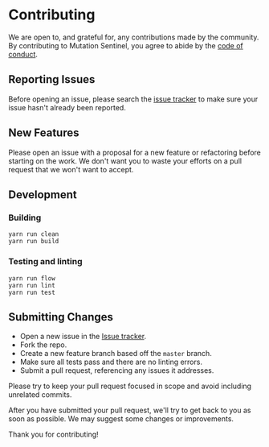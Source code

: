 # Contributing

We are open to, and grateful for, any contributions made by the community.  By contributing to Mutation Sentinel, you agree to abide by the [code of conduct](https://github.com/flexport/mutation-sentinel/blob/master/CODE_OF_CONDUCT.md).

## Reporting Issues

Before opening an issue, please search the [issue tracker](https://github.com/flexport/mutation-sentinel/issues) to make sure your issue hasn't already been reported.

## New Features

Please open an issue with a proposal for a new feature or refactoring before starting on the work. We don't want you to waste your efforts on a pull request that we won't want to accept.

## Development

### Building

```
yarn run clean
yarn run build
```

### Testing and linting

```
yarn run flow
yarn run lint
yarn run test
```

## Submitting Changes

* Open a new issue in the [Issue tracker](https://github.com/flexport/mutation-sentinel/issues).
* Fork the repo.
* Create a new feature branch based off the `master` branch.
* Make sure all tests pass and there are no linting errors.
* Submit a pull request, referencing any issues it addresses.

Please try to keep your pull request focused in scope and avoid including unrelated commits.

After you have submitted your pull request, we'll try to get back to you as soon as possible. We may suggest some changes or improvements.

Thank you for contributing!
